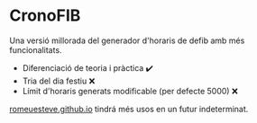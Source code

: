 # CronoFIB
Una versió millorada del generador d'horaris de defib amb més funcionalitats.

- Diferenciació de teoria i pràctica ✔️
- Tria del dia festiu ❌
- Límit d'horaris generats modificable (per defecte 5000) ❌

[romeuesteve.github.io](https://romeuesteve.github.io/) tindrá més usos en un futur indeterminat.
